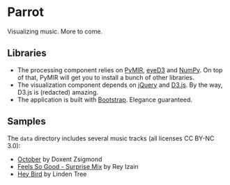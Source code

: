 # Parrot

Visualizing music. More to come.

## Libraries
+ The processing component relies on [PyMIR](https://github.com/jsawruk/pymir), [eyeD3](http://eyed3.nicfit.net/) and [NumPy](http://www.numpy.org/). On top of that, PyMIR will get you to install a bunch of other libraries.
+ The visualization component depends on [jQuery](http://jquery.com/) and [D3.js](http://d3js.org/). By the way, D3.js is (redacted) amazing.
+ The application is built with [Bootstrap](http://getbootstrap.com/). Elegance guaranteed.

## Samples
The `data` directory includes several music tracks (all licenses CC BY-NC 3.0):

+ [October](http://ccmixter.org/files/doxent/43635) by Doxent Zsigmond
+ [Feels So Good - Surprise Mix](http://ccmixter.org/files/Rey_Izain/43892) by Rey Izain
+ [Hey Bird](http://ccmixter.org/files/Michael_Lindentree/43826) by Linden Tree